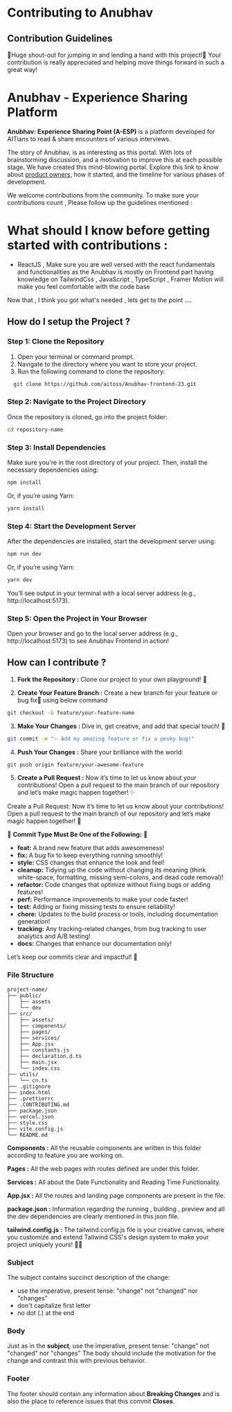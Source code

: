 # Contributing to Anubhav

## Contribution Guidelines

🎉Huge shout-out for jumping in and lending a hand with this project!🎉 Your contribution is really appreciated and helping move things forward in such a great way!


# Anubhav - Experience Sharing Platform 

**Anubhav: Experience Sharing Point (A-ESP)** is a platform developed for AITians to read & share encounters of various interviews.

The story of Anubhav, is as interesting as this portal. With lots of brainstorming discussion, and a motivation to improve this at each possible stage. We have created this mind-blowing portal. Explore this link to know about [product owners](https://anubhav-frontend-23.vercel.app/story), how it started, and the timeline for various phases of development.

We welcome contributions from the community. To make sure your contributions count , Please follow up the guidelines mentioned :

# What should I know before getting started with contributions :

- ReactJS , Make sure you are well versed with the react fundamentals and functionalities as the Anubhav is mostly on Frontend part having knowledge on TailwindCss , JavaScript , TypeScript , Framer Motion will make you feel comfortable with the code base

Now that , I think you got what's needed , lets get to the point ....

## How do I setup the Project ?

### **Step 1: Clone the Repository**
1. Open your terminal or command prompt.
2. Navigate to the directory where you want to store your project.
3. Run the following command to clone the repository:

 ```bash
   git clone https://github.com/aitoss/Anubhav-frontend-23.git
   ```
### **Step 2: Navigate to the Project Directory**
Once the repository is cloned, go into the project folder:

  ```bash
  cd repository-name
  ```

### **Step 3: Install Dependencies**
Make sure you're in the root directory of your project. Then, install the necessary dependencies using:

```bash
npm install
```
Or, if you’re using Yarn:

```bash
yarn install
```

### **Step 4: Start the Development Server**
After the dependencies are installed, start the development server using:

```bash
npm run dev
```
Or, if you’re using Yarn:
``` bash
yarn dev
```
You’ll see output in your terminal with a local server address (e.g., http://localhost:5173).

### **Step 5: Open the Project in Your Browser**
Open your browser and go to the local server address (e.g., http://localhost:5173) to see Anubhav Frontend in action!




## How can I contribute ?

1. **Fork the Repository :** Clone our project to your own playground! 🚀

2. **Create Your Feature Branch :** Create a new branch for your feature or bug fix🤖 using below command 

  ```bash
  git checkout -b feature/your-feature-name
  ```

3. **Make Your Changes :** Dive in, get creative, and add that special touch! 🎨

```bash
git commit -m "✨ Add my amazing feature or fix a pesky bug!"
```

4. **Push Your Changes :** Share your brilliance with the world:

```bash
git push origin feature/your-awesome-feature
```

5. **Create a Pull Request :** Now it’s time to let us know about your contributions! Open a pull request to the main branch of our repository and let’s make magic happen together! ✨

Create a Pull Request: Now it’s time to let us know about your contributions! Open a pull request to the main branch of our repository and let’s make magic happen together! 🔭

🚀 **Commit Type Must Be One of the Following:** 🚀

- **feat:** A brand new feature that adds awesomeness!  
- **fix:** A bug fix to keep everything running smoothly!  
- **style:** CSS changes that enhance the look and feel!  
- **cleanup:** Tidying up the code without changing its meaning (think white-space, formatting, missing semi-colons, and dead code removal)!  
- **refactor:** Code changes that optimize without fixing bugs or adding features!  
- **perf:** Performance improvements to make your code faster!  
- **test:** Adding or fixing missing tests to ensure reliability!  
- **chore:** Updates to the build process or tools, including documentation generation!  
- **tracking:** Any tracking-related changes, from bug tracking to user analytics and A/B testing!  
- **docs:** Changes that enhance our documentation only!  

Let’s keep our commits clear and impactful! 🌟


### **File Structure**

```
project-name/
├── public/
│   ├── assets
│   └── dev
├── src/
│   ├── assets/
│   ├── components/
│   ├── pages/
│   ├── services/
│   ├── App.jsx
│   ├── constants.js
│   ├── declaration.d.ts
│   ├── main.jsx
│   └── index.css
├── utils/
|   └── cn.ts
├── .gitignore
├── index.html
├── .prettierrc
├── .CONTRIBUTING.md
├── package.json
├── vercel.json
├── style.css
├── vite.config.js
└── README.md
```

**Components :** All the reusable components are written in this folder according to feature you are working on. 

**Pages :** All the web pages with routes defined are under this folder.

**Services :** All about the Date Functionality and Reading Time Functionality.

**App.jsx :** All the routes and landing page components are present in the file.

**package.json :** Information regarding the running , building , preview and all the dev dependencies are clearly mentioned in this json file.

**tailwind.config.js :** The tailwind.config.js file is your creative canvas, where you customize and extend Tailwind CSS's design system to make your project uniquely yours! 🎨✨

### Subject

The subject contains succinct description of the change:

- use the imperative, present tense: "change" not "changed" nor "changes"
- don't capitalize first letter
- no dot (.) at the end

### Body

Just as in the **subject**, use the imperative, present tense: "change" not "changed" nor "changes"
The body should include the motivation for the change and contrast this with previous behavior.

### Footer

The footer should contain any information about **Breaking Changes** and is also the place to
reference issues that this commit **Closes**.
